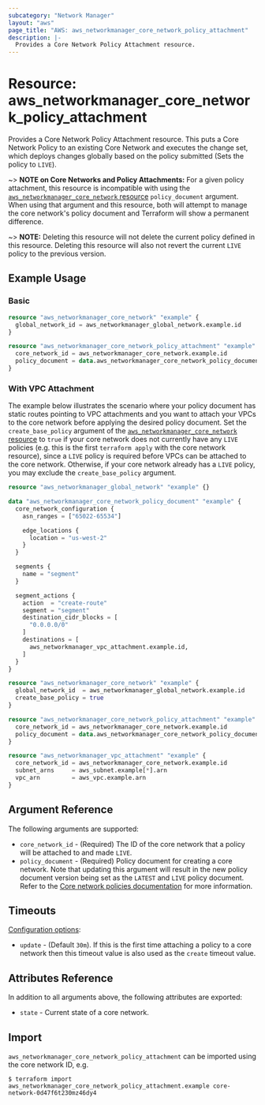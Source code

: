 ```yaml
---
subcategory: "Network Manager"
layout: "aws"
page_title: "AWS: aws_networkmanager_core_network_policy_attachment"
description: |-
  Provides a Core Network Policy Attachment resource.
---
```


# Resource: aws_networkmanager_core_network_policy_attachment

Provides a Core Network Policy Attachment resource. This puts a Core Network Policy to an existing Core Network and executes the change set, which deploys changes globally based on the policy submitted (Sets the policy to `LIVE`).

~> **NOTE on Core Networks and Policy Attachments:** For a given policy attachment, this resource is incompatible with using the [`aws_networkmanager_core_network` resource](/docs/providers/aws/r/networkmanager_core_network.html) `policy_document` argument. When using that argument and this resource, both will attempt to manage the core network's policy document and Terraform will show a permanent difference.

~> **NOTE:** Deleting this resource will not delete the current policy defined in this resource. Deleting this resource will also not revert the current `LIVE` policy to the previous version.

## Example Usage

### Basic

```terraform
resource "aws_networkmanager_core_network" "example" {
  global_network_id = aws_networkmanager_global_network.example.id
}

resource "aws_networkmanager_core_network_policy_attachment" "example" {
  core_network_id = aws_networkmanager_core_network.example.id
  policy_document = data.aws_networkmanager_core_network_policy_document.example.json
}
```

### With VPC Attachment

The example below illustrates the scenario where your policy document has static routes pointing to VPC attachments and you want to attach your VPCs to the core network before applying the desired policy document. Set the `create_base_policy` argument of the [`aws_networkmanager_core_network` resource](/docs/providers/aws/r/networkmanager_core_network.html) to `true` if your core network does not currently have any `LIVE` policies (e.g. this is the first `terraform apply` with the core network resource), since a `LIVE` policy is required before VPCs can be attached to the core network. Otherwise, if your core network already has a `LIVE` policy, you may exclude the `create_base_policy` argument.

```terraform
resource "aws_networkmanager_global_network" "example" {}

data "aws_networkmanager_core_network_policy_document" "example" {
  core_network_configuration {
    asn_ranges = ["65022-65534"]

    edge_locations {
      location = "us-west-2"
    }
  }

  segments {
    name = "segment"
  }

  segment_actions {
    action  = "create-route"
    segment = "segment"
    destination_cidr_blocks = [
      "0.0.0.0/0"
    ]
    destinations = [
      aws_networkmanager_vpc_attachment.example.id,
    ]
  }
}

resource "aws_networkmanager_core_network" "example" {
  global_network_id  = aws_networkmanager_global_network.example.id
  create_base_policy = true
}

resource "aws_networkmanager_core_network_policy_attachment" "example" {
  core_network_id = aws_networkmanager_core_network.example.id
  policy_document = data.aws_networkmanager_core_network_policy_document.example.json
}

resource "aws_networkmanager_vpc_attachment" "example" {
  core_network_id = aws_networkmanager_core_network.example.id
  subnet_arns     = aws_subnet.example[*].arn
  vpc_arn         = aws_vpc.example.arn
}
```

## Argument Reference

The following arguments are supported:

* `core_network_id` - (Required) The ID of the core network that a policy will be attached to and made `LIVE`.
* `policy_document` - (Required) Policy document for creating a core network. Note that updating this argument will result in the new policy document version being set as the `LATEST` and `LIVE` policy document. Refer to the [Core network policies documentation](https://docs.aws.amazon.com/network-manager/latest/cloudwan/cloudwan-policy-change-sets.html) for more information.

## Timeouts

[Configuration options](https://developer.hashicorp.com/terraform/language/resources/syntax#operation-timeouts):

* `update` - (Default `30m`). If this is the first time attaching a policy to a core network then this timeout value is also used as the `create` timeout value.

## Attributes Reference

In addition to all arguments above, the following attributes are exported:

* `state` - Current state of a core network.

## Import

`aws_networkmanager_core_network_policy_attachment` can be imported using the core network ID, e.g.

```
$ terraform import aws_networkmanager_core_network_policy_attachment.example core-network-0d47f6t230mz46dy4
```
